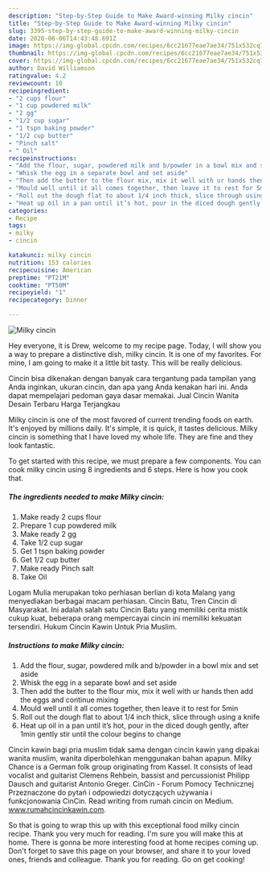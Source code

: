 ```yaml
---
description: "Step-by-Step Guide to Make Award-winning Milky cincin"
title: "Step-by-Step Guide to Make Award-winning Milky cincin"
slug: 3395-step-by-step-guide-to-make-award-winning-milky-cincin
date: 2020-06-06T14:43:48.691Z
image: https://img-global.cpcdn.com/recipes/6cc21677eae7ae34/751x532cq70/milky-cincin-recipe-main-photo.jpg
thumbnail: https://img-global.cpcdn.com/recipes/6cc21677eae7ae34/751x532cq70/milky-cincin-recipe-main-photo.jpg
cover: https://img-global.cpcdn.com/recipes/6cc21677eae7ae34/751x532cq70/milky-cincin-recipe-main-photo.jpg
author: David Williamson
ratingvalue: 4.2
reviewcount: 10
recipeingredient:
- "2 cups flour"
- "1 cup powdered milk"
- "2 gg"
- "1/2 cup sugar"
- "1 tspn baking powder"
- "1/2 cup butter"
- "Pinch salt"
- " Oil"
recipeinstructions:
- "Add the flour, sugar, powdered milk and b/powder in a bowl mix and set aside"
- "Whisk the egg in a separate bowl and set aside"
- "Then add the butter to the flour mix, mix it well with ur hands then add the eggs and continue mixing"
- "Mould well until it all comes together, then leave it to rest for 5min"
- "Roll out the dough flat to about 1/4 inch thick, slice through using a knife"
- "Heat up oil in a pan until it’s hot, pour in the diced dough gently, after 1min gently stir until the colour begins to change"
categories:
- Recipe
tags:
- milky
- cincin

katakunci: milky cincin 
nutrition: 153 calories
recipecuisine: American
preptime: "PT21M"
cooktime: "PT50M"
recipeyield: "1"
recipecategory: Dinner

---
```



![Milky cincin](https://img-global.cpcdn.com/recipes/6cc21677eae7ae34/751x532cq70/milky-cincin-recipe-main-photo.jpg)

Hey everyone, it is Drew, welcome to my recipe page. Today, I will show you a way to prepare a distinctive dish, milky cincin. It is one of my favorites. For mine, I am going to make it a little bit tasty. This will be really delicious.

Cincin bisa dikenakan dengan banyak cara tergantung pada tampilan yang Anda inginkan, ukuran cincin, dan apa yang Anda kenakan hari ini. Anda dapat mempelajari pedoman gaya dasar memakai. Jual Cincin Wanita Desain Terbaru Harga Terjangkau

Milky cincin is one of the most favored of current trending foods on earth. It's enjoyed by millions daily. It's simple, it is quick, it tastes delicious. Milky cincin is something that I have loved my whole life. They are fine and they look fantastic.


To get started with this recipe, we must prepare a few components. You can cook milky cincin using 8 ingredients and 6 steps. Here is how you cook that.

<!--inarticleads1-->

##### The ingredients needed to make Milky cincin:

1. Make ready 2 cups flour
1. Prepare 1 cup powdered milk
1. Make ready 2 gg
1. Take 1/2 cup sugar
1. Get 1 tspn baking powder
1. Get 1/2 cup butter
1. Make ready Pinch salt
1. Take  Oil


Logam Mulia merupakan toko perhiasan berlian di kota Malang yang menyediakan berbagai macam perhiasan. Cincin Batu, Tren Cincin di Masyarakat. Ini adalah salah satu Cincin Batu yang memiliki cerita mistik cukup kuat, beberapa orang mempercayai cincin ini memiliki kekuatan tersendiri. Hukum Cincin Kawin Untuk Pria Muslim. 

<!--inarticleads2-->

##### Instructions to make Milky cincin:

1. Add the flour, sugar, powdered milk and b/powder in a bowl mix and set aside
1. Whisk the egg in a separate bowl and set aside
1. Then add the butter to the flour mix, mix it well with ur hands then add the eggs and continue mixing
1. Mould well until it all comes together, then leave it to rest for 5min
1. Roll out the dough flat to about 1/4 inch thick, slice through using a knife
1. Heat up oil in a pan until it’s hot, pour in the diced dough gently, after 1min gently stir until the colour begins to change


Cincin kawin bagi pria muslim tidak sama dengan cincin kawin yang dipakai wanita muslim, wanita diperbolehkan menggunakan bahan apapun. Milky Chance is a German folk group originating from Kassel. It consists of lead vocalist and guitarist Clemens Rehbein, bassist and percussionist Philipp Dausch and guitarist Antonio Greger. CinCin - Forum Pomocy Technicznej Przeznaczone do pytań i odpowiedzi dotyczących używania i funkcjonowania CinCin. Read writing from rumah cincin on Medium. www.rumahcincinkawin.com. 

So that is going to wrap this up with this exceptional food milky cincin recipe. Thank you very much for reading. I'm sure you will make this at home. There is gonna be more interesting food at home recipes coming up. Don't forget to save this page on your browser, and share it to your loved ones, friends and colleague. Thank you for reading. Go on get cooking!
